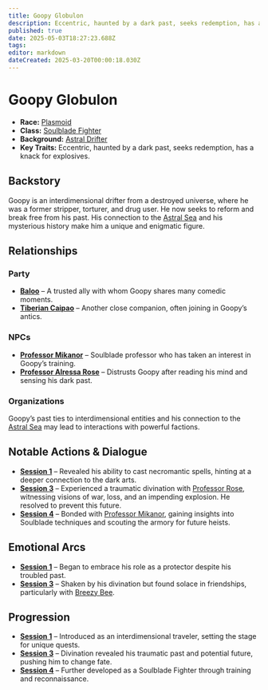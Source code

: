```yaml
---
title: Goopy Globulon
description: Eccentric, haunted by a dark past, seeks redemption, has a knack for explosives.
published: true
date: 2025-05-03T18:27:23.688Z
tags: 
editor: markdown
dateCreated: 2025-03-20T00:00:18.030Z
---
```


# Goopy Globulon

- **Race:** [Plasmoid](/races/plasmoid)  
- **Class:** [Soulblade Fighter](/classes/soulblade-archetype)  
- **Background:** [Astral Drifter](/backgrounds/astral-drifter)  
- **Key Traits:** Eccentric, haunted by a dark past, seeks redemption, has a knack for explosives.  

## Backstory  
Goopy is an interdimensional drifter from a destroyed universe, where he was a former stripper, torturer, and drug user. He now seeks to reform and break free from his past. His connection to the [Astral Sea](/locations/astral-sea) and his mysterious history make him a unique and enigmatic figure.  

## Relationships  

### Party  
- **[Baloo](/characters/baloo)** – A trusted ally with whom Goopy shares many comedic moments.  
- **[Tiberian Caipao](/characters/tiberian-caipao)** – Another close companion, often joining in Goopy’s antics.  

### NPCs  
- **[Professor Mikanor](/characters/professor-mikanor)** – Soulblade professor who has taken an interest in Goopy’s training.  
- **[Professor Alressa Rose](/characters/professor-alressa-rose)** – Distrusts Goopy after reading his mind and sensing his dark past.  

### Organizations  
Goopy’s past ties to interdimensional entities and his connection to the [Astral Sea](/locations/astral-sea) may lead to interactions with powerful factions.  

## Notable Actions & Dialogue  

- **[Session 1](/session/session-1)** – Revealed his ability to cast necromantic spells, hinting at a deeper connection to the dark arts.  
- **[Session 3](/session/session-3)** – Experienced a traumatic divination with [Professor Rose](/characters/professor-alressa-rose), witnessing visions of war, loss, and an impending explosion. He resolved to prevent this future.  
- **[Session 4](/session/session-4)** – Bonded with [Professor Mikanor](/characters/professor-mikanor), gaining insights into Soulblade techniques and scouting the armory for future heists.  

## Emotional Arcs  

- **[Session 1](/session/session-1)** – Began to embrace his role as a protector despite his troubled past.  
- **[Session 3](/session/session-3)** – Shaken by his divination but found solace in friendships, particularly with [Breezy Bee](/characters/breezy-bee).  

## Progression  

- **[Session 1](/session/session-1)** – Introduced as an interdimensional traveler, setting the stage for unique quests.  
- **[Session 3](/session/session-3)** – Divination revealed his traumatic past and potential future, pushing him to change fate.  
- **[Session 4](/session/session-4)** – Further developed as a Soulblade Fighter through training and reconnaissance.  
